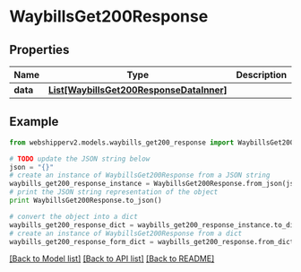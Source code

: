 # WaybillsGet200Response


## Properties
Name | Type | Description | Notes
------------ | ------------- | ------------- | -------------
**data** | [**List[WaybillsGet200ResponseDataInner]**](WaybillsGet200ResponseDataInner.md) |  | [optional] 

## Example

```python
from webshipperv2.models.waybills_get200_response import WaybillsGet200Response

# TODO update the JSON string below
json = "{}"
# create an instance of WaybillsGet200Response from a JSON string
waybills_get200_response_instance = WaybillsGet200Response.from_json(json)
# print the JSON string representation of the object
print WaybillsGet200Response.to_json()

# convert the object into a dict
waybills_get200_response_dict = waybills_get200_response_instance.to_dict()
# create an instance of WaybillsGet200Response from a dict
waybills_get200_response_form_dict = waybills_get200_response.from_dict(waybills_get200_response_dict)
```
[[Back to Model list]](../README.md#documentation-for-models) [[Back to API list]](../README.md#documentation-for-api-endpoints) [[Back to README]](../README.md)


